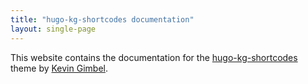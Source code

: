 ```yaml
---
title: "hugo-kg-shortcodes documentation"
layout: single-page
---
```


This website contains the documentation for the [hugo-kg-shortcodes](https://github.com/kevingimbel/hugo-kg-shortcodes) theme by [Kevin Gimbel](https://github.com/kevingimbel/).